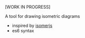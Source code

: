 [WORK IN PROGRESS]

A tool for drawing isometric diagrams

* inspired by [isomerjs](https://github.com/jdan/isomer)
* es6 syntax
